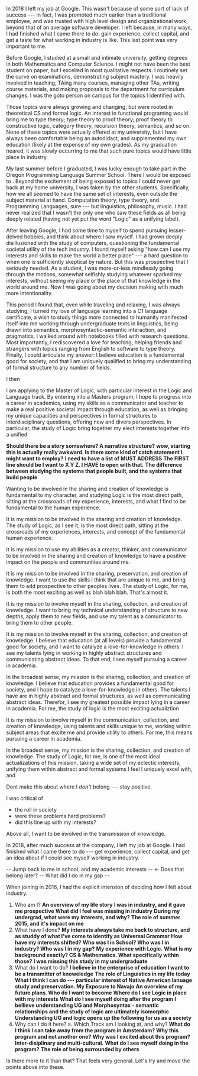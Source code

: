 <!-- Now that I've thought about this a whole bunch, I think I should do a timed
free writing exersize, explaining my motivation in a purely conversational way.
Let's choose an audience standin to picture... A professor I don't know well,
asking about my plans. How long should I write? 30min start? ok, putting a
timer on now-->

In 2018 I left my job at Google. This wasn't because of some sort of lack of
success --- in fact, I was promoted much earlier than a traditional employee,
and was trusted with high level design and organizational work, beyond that of
an average software developer. I left because, in many ways, I had finished what
I came there to do: gain experience, collect capital, and get a taste for what
working in industry is like. This last point was very important to me.

Before Google, I studied at a small and intimate university, getting degrees in
both Mathematics and Computer Science. I might not have been the best student
on paper, but I excelled in most qualitative respects. I routinely set the
curve on examinations, demonstrating subject mastery. I was heavily involved in
teaching, TAing many courses, managing other TAs, writing course materials, and
making proposals to the department for curriculum changes. I was the goto
person on campus for the topics I identified with.

Those topics were always growing and changing, but were rooted in theoretical
CS and formal logic. An interest in functional programing would bring me to
type theory; type theory to proof theory; proof theory to constructive logic,
category theory, recursion theory, semantics, and so on. None of these topics
were actually offered at my university, but I have always been comfortable
being an autodidact, and supplemented my own education (likely at the expense
of my own grades). As my graduation neared, it was slowly occurring to me that
such pure topics would have little place in industry.

My last summer before I graduated, I was lucky enough to take part in the
Oregon Programming Language Summer School. There I would be exposed to <list
of topics>. Beyond the excitement of being exposed to topics I could never get
back at my home university, I was taken by the other students. Specifically,
how we all seemed to have the same set of interests, even outside the subject
material at hand. Computation theory, type theory, and Programming Languages,
sure --- but linguistics, philosophy, music. I had never realized that I wasn't
the only one who saw these fields as all being deeply related (having not yet
put the word "Logic" as a unifying label).

After leaving Google, I had some time to myself to spend pursuing lesser-delved
hobbies, and think about where I saw myself. I had grown deeply disillusioned
with the study of computers, questioning the fundamental societal utility of
the tech industry. I found myself asking "how can I use my interests and skills
to make the world a better place" --- a hard question to when one is
sufficiently skeptical by nature. But this was prospective that I seriously
needed. As a student, I was more-or-less mindlessly going through the motions,
somewhat selfishly studying whatever sparked my interests, without seeing my
place or the place of that knowledge in the world around me. Now I was going
about my decision making with much more intentionality.

This period I found that, even while traveling and relaxing, I was always
studying; I turned my love of language learning into a C1 language certificate,
a wish to study things more connected to humanity manifested itself into me
working through undergraduate texts in linguistics, being drawn into semantics,
morphosyntactic-semantic interaction, and pragmatics. I walked around with
notebooks filled with research questions. Most importantly, I rediscovered a
love for teaching, helping friends and strangers with topics ranging from
English to software to type theory. Finally, I could articulate my answer: I
believe education is a fundamental good for society, and that I am uniquely
qualified to bring my understanding of formal structure to any number of fields.

I then



<!-- End of freewrite -->
I am applying to the Master of Logic, with particular interest in
the Logic and Language track. By entering into a Masters program, I hope to
progress into a career in academics, using my skills as a communicator and
teacher to make a real positive societal impact through education, as well as
bringing my unique capacities and perspectives in formal structures to
interdisciplinary questions, offering new and divers perspectives. In
particular, the study of Logic bring together my elect
interests together into a unified


**Should there be a story somewhere? A narrative structure?**
**wow, starting this is actually really awkward. Is there some kind of catch
statement I might want to employ?**
**I need to have a list of MUST ADDRESS**
**The FIRST line should be I want to X Y Z. I HAVE to open with that.**
**The difference between studying the systems that people built, and the
systems that build people**

Wanting to be involved in the sharing and creation of knowledge is fundamental
to my character, and studying Logic is the most direct path, sitting at the
crossroads of my experience, interests, and what I find to be fundamental to
the human experience.

It is my mission to be involved in the sharing and creation of knowledge. The
study of Logic, as I see it, is the most direct path, sitting at the crossroads
of my experiences, interests, and concept of the fundamental human experience.

It is my mission to use my abilities as a creator, thinker, and communicator to
be involved in the sharing and creation of knowledge to have a positive impact
on the people and communities around me.

It is my mission to be involved in the sharing, preservation, and creation of
knowledge. I want to use the skills I think that are unique to me, and bring
them to add prospective to other peoples lives. The study of Logic, for me, is
both the most exciting as well as blah blah blah. That's almost it.

It is my mission to involve myself in the sharing, collection, and creation of
knowledge. I want to bring my technical understanding of structure to new
depths, apply them to new fields, and use my talent as a comunicator to bring
them to other people.

It is my mission to involve myself in the sharing, collection, and creation of
knowledge. I believe that education (at all levels) provide a fundamental good
for society, and I want to catalyze a love-for-knowledge in others. I see my
talents lying in working in highly abstract structures and communicating
abstract ideas. To that end, I see myself pursuing a career in academia.

In the broadest sense, my mission is the sharing, collection, and creation of
knowledge. I believe that education provides a fundamental good for society,
and I hope to catalyze a love-for-knowledge in others. The talents I have are
in highly abstract and formal structures, as well as communicating abstract
ideas. Therefor, I see my greatest possible impact lying in a career in
academia. For me, the study of logic is the most exciting actualiztion

It is my mission to involve myself in the communication, collection, and
creation of knowledge, using talents and skills unique to me, working within
subject areas that excite me and provide utility to others. For me, this means
pursuing a career in academia.

In the broadest sense, my mission is the sharing, collection, and creation of
knowledge. The study of Logic, for me, is one of the most ideal actualizations
of this mission, taking a wide set of my eclectic interests, unifying them
within abstract and formal systems I feel I uniquely excel with, and


Dont make this about where I *don't* belong --- stay positive.

I was critical of
- the roll in society
- were these problems hard problems?
- did this line up with my interests?

Above all, I want to be involved in the transmission of knowledge.


In 2018, after much success at the company, I left my job at Google. I had
finished what I came there to do --- get experience, collect capital, and get
an idea about if I could see myself working in industry.

-- Jump back to me in school, and my academic interests -- <- Does that belong later?
-- What did I do in my gap --

When
joining in 2016, I had the explicit intension of deciding how I felt about
industry.

1. Who am I?
**An overview of my life story**
**I was in industry, and it gave me prospective**
**What did I feel was missing in industry**
**During my undergrad, what were my interests, and why?**
**The role of summer 2015, and it's impact on me**
2. What have I done?
**My interests always take me back to structure, and as studdy of what I've
come to identify as Universal Grammar**
**How have my interests shifted?**
**Who was I in School? Who was I in industry? Who was I in my gap?**
**My experience with Logic.**
**What is my background exactly? CS & Mathematics. What specifically within
those?**
**I was missing this study in my undergraduate**
3. What do I want to do?
**I believe in the enterprise of education**
**I want to be a transmitter of knoweledge**
**The role of Linguistics in my life today**
**What I think I can do --- particular interest of Native American lanuage
study and preservation. My Exposure to Navajo**
**An overview of my future plans. Who do I want to become**
**Where do I see Logic in place with my interests**
**What do I see myself doing after the program**
**I bellieve understanding UG and Morphosyntax - semantic relationships
and the study of logic are ultimately isomorphic**
**Understanding UG and logic opens up the following for us as a society**
4. Why can I do it here?
  a. Which Track am I looking at, and why?
**What do I think I can take away from the program in Amsterdam? Why this
program and not another one?**
**Why was I excited about this program? Inter-disiplinary and multi-cultural.**
**What do I see myself doing in the program?**
**The role of being surrounded by others**

Is there more to it than that? That feels very general. Let's try and move the
points above into these.
